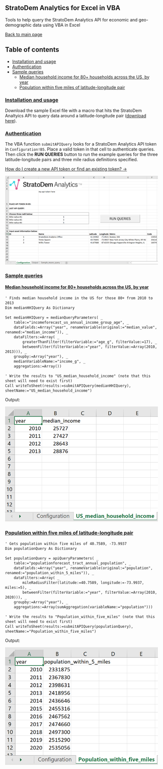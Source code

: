 ## StratoDem Analytics for Excel in VBA
Tools to help query the StratoDem Analytics API for economic and geo-demographic data using VBA in Excel

[Back to main page](/)

## Table of contents
- [Installation and usage](#installation-and-usage)
- [Authentication](#authentication)
- [Sample queries](#sample-queries)
  - [Median household income for 80+ households across the US, by year](#median-household-income-for-80-households-across-the-us-by-year)
  - [Population within five miles of latitude-longitude pair](#population-within-five-miles-of-latitude-longitude-pair)

### [Installation and usage](#installation-and-usage)

Download the sample Excel file with a macro that hits the StratoDem Analtyics API
to query data around a latitude-longitude pair ([download here](https://github.com/StratoDem/strato-query/raw/master/StratoDem_API_Template.xlsm)).

### [Authentication](#authentication)
The VBA function `submitAPIQuery` looks for a StratoDem Analytics API token in `Configuration!B5`. Place a valid token in that cell to authenticate queries. Then click the **RUN QUERIES** button to run the example queries for the three latitude-longitude pairs and three mile radius definitions specified.

[How do I create a new API token or find an existing token? &rarr;](https://academy.stratodem.com/article/82-creating-and-managing-api-tokens)

<img src="assets/images/Excel_API_template.png" alt="StratoDem Analytics API token in Excel" />

### [Sample queries](#sample-queries)

#### [Median household income for 80+ households across the US, by year](#median-household-income-for-80-households-across-the-us-by-year)
```VBA
' Finds median household income in the US for those 80+ from 2010 to 2013
Dim medianHHIQuery As Dictionary

Set medianHHIQuery = medianQueryParameters( _
    table:="incomeforecast_us_annual_income_group_age", _
    dataFields:=Array("year", renameVariable(original:="median_value", renamed:="median_income")), _
    dataFilters:=Array( _
        greaterThanFilter(filterVariable:="age_g", filterValue:=17), _
        betweenFilter(filterVariable:="year", filterValue:=Array(2010, 2013))), _
    groupby:=Array("year"), _
    medianVariableName:="income_g", _
    aggregations:=Array())

' Write the results to "US_median_household_income" (note that this sheet will need to exist first)
Call writeToSheet(results:=submitAPIQuery(medianHHIQuery), sheetName:="US_median_household_income")
```

Output:

<img src="assets/images/us_median_hhi_80plus.png" alt="80+ median household income in Excel from the StratoDem Analytics API" />

### [Population within five miles of latitude-longitude pair](#population-within-five-miles-of-latitude-longitude-pair)
```VBA
' Gets population within five miles of 40.7589, -73.9937
Dim populationQuery As Dictionary

Set populationQuery = apiQueryParameters( _
    table:="populationforecast_tract_annual_population", _
    dataFields:=Array("year", renameVariable(original:="population", renamed:="population_within_5_miles")), _
    dataFilters:=Array( _
        mileRadiusFilter(latitude:=40.7589, longitude:=-73.9937, miles:=5), _
        betweenFilter(filterVariable:="year", filterValue:=Array(2010, 2020))), _
    groupby:=Array("year"), _
    aggregations:=Array(sumAggregation(variableName:="population")))

' Write the results to "Population_within_five_miles" (note that this sheet will need to exist first)
Call writeToSheet(results:=submitAPIQuery(populationQuery), sheetName:="Population_within_five_miles")
```

Output:

<img src="assets/images/population_within_five_miles_excel.png" alt="Population within five miles of Times Square in Excel from the StratoDem Analytics API" />
